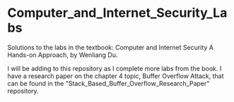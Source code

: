 # Computer_and_Internet_Security_Labs
Solutions to the labs in the textbook: Computer and Internet Security A Hands-on Approach, by Wenliang Du.

I will be adding to this repository as I complete more labs from the book. I have a research paper on the chapter 4 topic, Buffer Overflow Attack, 
that can be found in the "Stack_Based_Buffer_Overflow_Research_Paper" repository. 
